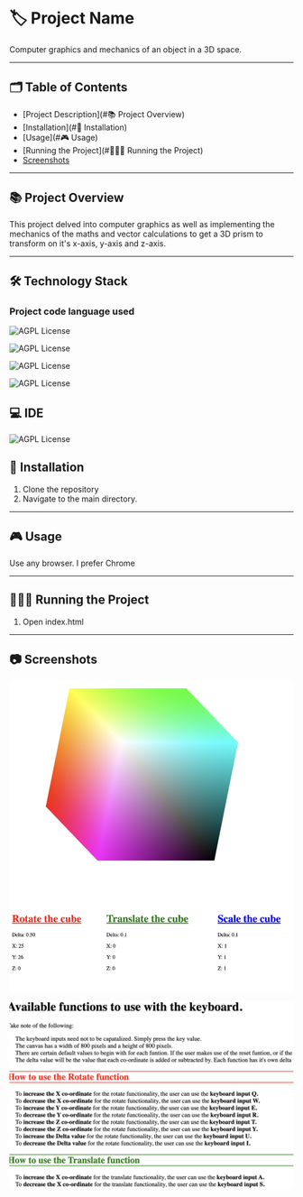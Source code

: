 # 🏷️ Project Name
Computer graphics and mechanics of an object in a 3D space.

---
## 🗂️ Table of Contents

- [Project Description](#:books: Project Overview)
- [Installation](#📝 Installation)
- [Usage](#🎮 Usage)
- [Running the Project](#🏃🏻‍♂️ Running the Project)
- [Screenshots](#Screenshots)
---

## :books: Project Overview

This project delved into computer graphics as well as implementing the mechanics of the maths and vector calculations to get a 3D prism to transform on it's x-axis, y-axis and z-axis.

---

## :hammer_and_wrench: Technology Stack 

### Project code language used

 ![AGPL License](https://img.shields.io/badge/C%2B%2B-00599C?style=for-the-badge&logo=c%2B%2B&logoColor=white)

 ![AGPL License](https://img.shields.io/badge/HTML5-E34F26?style=for-the-badge&logo=html5&logoColor=white)

 ![AGPL License](https://img.shields.io/badge/JavaScript-323330?style=for-the-badge&logo=javascript&logoColor=F7DF1E)

 ![AGPL License](https://img.shields.io/badge/CSS3-1572B6?style=for-the-badge&logo=css3&logoColor=white)



## 💻 IDE

 ![AGPL License](https://img.shields.io/badge/VSCode-0078D4?style=for-the-badge&logo=visual%20studio%20code&logoColor=white)



## 📝 Installation

1. Clone the repository
2. Navigate to the main directory.

---

## 🎮 Usage

Use any browser. I prefer Chrome

---

## 🏃🏻‍♂️ Running the Project

1. Open index.html

---

## 📷 Screenshots

![rotated cube](https://github.com/kieran-woodrow/computer-graphics-3D-transformations/blob/main/Assets/Screenshot%202024-06-05%20at%2006.22.53.png)

![available functions](https://github.com/kieran-woodrow/computer-graphics-3D-transformations/blob/main/Assets/Screenshot%202024-06-05%20at%2006.23.01.png)


